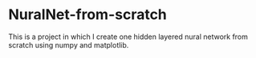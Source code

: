 # NuralNet-from-scratch
This is a project in which I create one hidden layered nural network from scratch using numpy and matplotlib.
